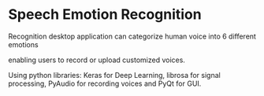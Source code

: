# Speech Emotion Recognition
Recognition desktop application can categorize human voice into 6 different emotions

enabling users to record or upload customized voices.

Using python libraries: Keras for Deep Learning, librosa for signal processing, PyAudio for recording voices and PyQt for GUI.
